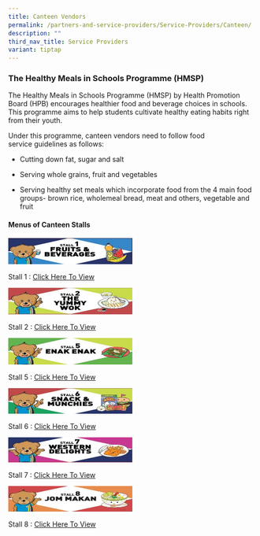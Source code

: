 ```yaml
---
title: Canteen Vendors
permalink: /partners-and-service-providers/Service-Providers/Canteen/
description: ""
third_nav_title: Service Providers
variant: tiptap
---
```

<h3><strong>The Healthy Meals in Schools Programme (HMSP)</strong></h3><p>The Healthy Meals in Schools Programme (HMSP) by Health Promotion Board&nbsp;(HPB) encourages healthier food and beverage choices in schools. This&nbsp;programme aims to help students cultivate healthy eating habits right from their youth.&nbsp;</p><p>Under this programme, canteen vendors need to follow food service&nbsp;guidelines as follows:</p><ul data-tight="true" class="tight"><li><p>Cutting down fat, sugar and salt</p></li><li><p>Serving whole grains, fruit and vegetables</p></li><li><p>Serving healthy set meals which incorporate food from the 4 main food groups- brown rice, wholemeal bread, meat and others, vegetable and fruit</p></li></ul><h4><strong>Menus of Canteen Stalls</strong></h4><div class="isomer-image-wrapper"><img style="width: 50%;" height="auto" width="100%" alt="" src="/images/Canteen/Stall1.jpg"></div><p>Stall 1 : <a href="/files/Canteen2024/Stall_1_Displayed.pdf" rel="noopener noreferrer nofollow" target="_blank">Click Here To View</a></p><div class="isomer-image-wrapper"><img style="width: 50%;" height="auto" width="100%" alt="" src="/images/Canteen/Stall2.jpg"></div><p>Stall 2 : <a href="/files/Canteen2024/Stall_2_Displayed.pdf" rel="noopener noreferrer nofollow" target="_blank">Click Here To View</a></p><div class="isomer-image-wrapper"><img style="width: 50%;" height="auto" width="100%" alt="" src="/images/Canteen/Stall5.jpg"></div><p>Stall 5 : <a href="/files/Canteen2024/Stall_5_Displayed.pdf" rel="noopener noreferrer nofollow" target="_blank">Click Here To View</a></p><div class="isomer-image-wrapper"><img style="width: 50%;" height="auto" width="100%" alt="" src="/images/Canteen/Stall6.jpg"></div><p>Stall 6 : <a href="/files/Canteen2024/Stall_6_Displayed.pdf" rel="noopener noreferrer nofollow" target="_blank">Click Here To View</a></p><div class="isomer-image-wrapper"><img style="width: 50%;" height="auto" width="100%" alt="" src="/images/Canteen/Stall7.jpg"></div><p>Stall 7 : <a href="/files/Canteen2024/Stall_7_Displayed.pdf" rel="noopener noreferrer nofollow" target="_blank">Click Here To View</a></p><div class="isomer-image-wrapper"><img style="width: 50%;" height="auto" width="100%" alt="" src="/images/Canteen/Stall8.jpg"></div><p>Stall 8 : <a href="/files/Canteen2024/Stall_8_Displayed.pdf" rel="noopener noreferrer nofollow" target="_blank">Click Here To View</a></p>
